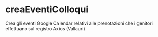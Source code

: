 # creaEventiColloqui
Crea gli eventi Google Calendar relativi alle prenotazioni che i genitori effettuano sul registro Axios (Vallauri)
